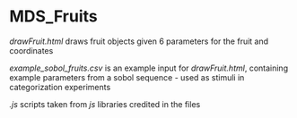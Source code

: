 # MDS_Fruits

*drawFruit.html* draws fruit objects given 6 parameters for the fruit and coordinates

*example_sobol_fruits.csv* is an example input for *drawFruit.html*, containing example parameters from a sobol sequence - used as stimuli in categorization experiments

*.js* scripts taken from *js* libraries credited in the files
